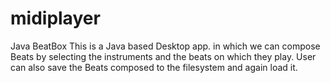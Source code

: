 # midiplayer
 Java BeatBox 
This is a Java based Desktop app. in which we can compose Beats by selecting the instruments and the beats on which they play.
User can also save the Beats composed to the filesystem and again load it.
